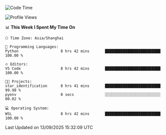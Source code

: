 <!--START_SECTION:waka-->
![Code Time](http://img.shields.io/badge/Code%20Time-3%2C107%20hrs%208%20mins-blue)

![Profile Views](http://img.shields.io/badge/Profile%20Views-42-blue)

📊 **This Week I Spent My Time On** 

```text
🕑︎ Time Zone: Asia/Shanghai

💬 Programming Languages: 
Python                   8 hrs 42 mins       █████████████████████████   100.00 % 

🔥 Editors: 
VS Code                  8 hrs 42 mins       █████████████████████████   100.00 % 

🐱‍💻 Projects: 
star_identification      8 hrs 41 mins       █████████████████████████   99.98 % 
pyenv                    0 secs              ░░░░░░░░░░░░░░░░░░░░░░░░░   00.02 % 

💻 Operating System: 
WSL                      8 hrs 42 mins       █████████████████████████   100.00 % 
```


 Last Updated on 13/09/2025 15:32:09 UTC
<!--END_SECTION:waka-->